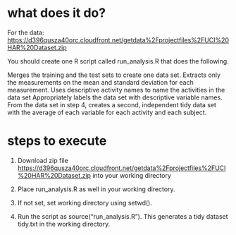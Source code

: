 # what does it do?

For the data: https://d396qusza40orc.cloudfront.net/getdata%2Fprojectfiles%2FUCI%20HAR%20Dataset.zip

You should create one R script called run_analysis.R that does the following.

Merges the training and the test sets to create one data set.
Extracts only the measurements on the mean and standard deviation for each measurement.
Uses descriptive activity names to name the activities in the data set
Appropriately labels the data set with descriptive variable names.
From the data set in step 4, creates a second, independent tidy data set with the average of each variable for each activity and each subject.


# steps to execute

1. Download zip file https://d396qusza40orc.cloudfront.net/getdata%2Fprojectfiles%2FUCI%20HAR%20Dataset.zip into your working directory

2. Place run_analysis.R as well in your working directory. 

3. If not set, set working directory using setwd().

4. Run the script as source(“run_analysis.R”). This generates a tidy dataset tidy.txt in the working directory.

